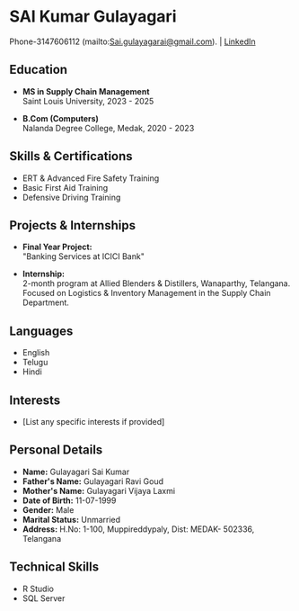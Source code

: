 # **SAI Kumar Gulayagari**
Phone-3147606112  (mailto:Sai.gulayagarai@gmail.com). |  [LinkedIn](https://www.linkedin.com/in/sai-kumar-gulayagari-0b77072a5/) 

## Education
- **MS in Supply Chain Management**  
  Saint Louis University, 2023 - 2025

- **B.Com (Computers)**  
  Nalanda Degree College, Medak, 2020 - 2023

## Skills & Certifications
- ERT & Advanced Fire Safety Training
- Basic First Aid Training
- Defensive Driving Training

## Projects & Internships
- **Final Year Project:**  
  "Banking Services at ICICI Bank"
  
- **Internship:**  
  2-month program at Allied Blenders & Distillers, Wanaparthy, Telangana.  
  Focused on Logistics & Inventory Management in the Supply Chain Department.

## Languages
- English
- Telugu
- Hindi

## Interests
- [List any specific interests if provided]

## Personal Details
- **Name:** Gulayagari Sai Kumar
- **Father's Name:** Gulayagari Ravi Goud
- **Mother's Name:** Gulayagari Vijaya Laxmi
- **Date of Birth:** 11-07-1999
- **Gender:** Male
- **Marital Status:** Unmarried
- **Address:** H.No: 1-100, Muppireddypaly, Dist: MEDAK- 502336, Telangana

## Technical Skills
- R Studio
- SQL Server
